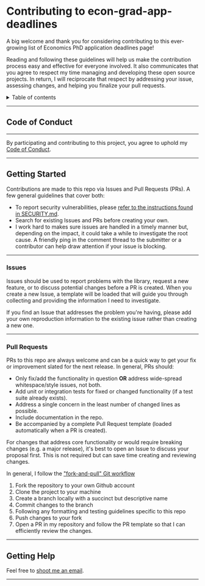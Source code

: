 # Contributing to econ-grad-app-deadlines

A big welcome and thank you for considering contributing to this ever-growing
list of Economics PhD application deadlines page!

Reading and following these guidelines will help us make the contribution
process easy and effective for everyone involved. It also communicates that you
agree to respect my time managing and developing these open source projects. In
return, I will reciprocate that respect by addressing your issue, assessing
changes, and helping you finalize your pull requests.

<details>
  <summary>Table of contents</summary>
  <ul>
    <li><a href="#code-of-conduct">Code of conduct</a></li>
    <li><a href="#getting-started">Getting started</a></li>
    <li><a href="#issues">Issues</a></li>
    <li><a href="#pull-requests">Pull requests</a></li>
    <li><a href="#getting-help">Getting help</a></li>
  </ul>
</details>

---

## Code of Conduct

---

By participating and contributing to this project, you agree to uphold my
[Code of Conduct](https://github.com/paultran47/econ-grad-app-deadlines/blob/master/CODE_OF_CONDUCT.md).

---

## Getting Started

Contributions are made to this repo via Issues and Pull Requests (PRs). A few
general guidelines that cover both:

* To report security vulnerabilities, please
[refer to the instructions found in SECURITY.md](https://github.com/paultran47/econ-grad-app-deadlines/blob/master/SECURITY.md).
* Search for existing Issues and PRs before creating your own.
* I work hard to makes sure issues are handled in a timely manner but, depending
on the impact, it could take a while to investigate the root cause. A friendly
ping in the comment thread to the submitter or a contributor can help draw
attention if your issue is blocking.

---

### Issues

Issues should be used to report problems with the library, request a new
feature, or to discuss potential changes before a PR is created. When you create
a new Issue, a template will be loaded that will guide you through collecting
and providing the information I need to investigate.

If you find an Issue that addresses the problem you're having, please add your
own reproduction information to the existing issue rather than creating a new one.

---

### Pull Requests

PRs to this repo are always welcome and can be a quick way to get your fix or
improvement slated for the next release. In general, PRs should:

* Only fix/add the functionality in question **OR** address wide-spread
whitespace/style issues, not both.
* Add unit or integration tests for fixed or changed functionality (if a test
suite already exists).
* Address a single concern in the least number of changed lines as possible.
* Include documentation in the repo.
* Be accompanied by a complete Pull Request template (loaded automatically when
a PR is created).

For changes that address core functionality or would require breaking changes
(e.g. a major release), it's best to open an Issue to discuss your proposal
first. This is not required but can save time creating and reviewing changes.

In general, I follow the ["fork-and-pull" Git workflow](https://github.com/susam/gitpr)

1. Fork the repository to your own Github account
2. Clone the project to your machine
3. Create a branch locally with a succinct but descriptive name
4. Commit changes to the branch
5. Following any formatting and testing guidelines specific to this repo
6. Push changes to your fork
7. Open a PR in my repository and follow the PR template so that I can
efficiently review the changes.

---

## Getting Help

Feel free to [shoot me an email](mailto:pltran@utexas.edu).

---
